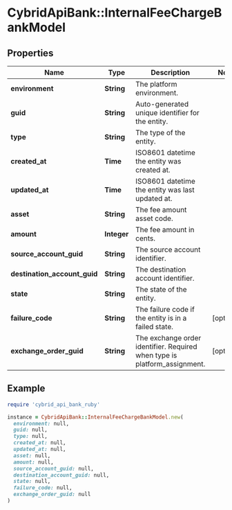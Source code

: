 # CybridApiBank::InternalFeeChargeBankModel

## Properties

| Name | Type | Description | Notes |
| ---- | ---- | ----------- | ----- |
| **environment** | **String** | The platform environment. |  |
| **guid** | **String** | Auto-generated unique identifier for the entity. |  |
| **type** | **String** | The type of the entity. |  |
| **created_at** | **Time** | ISO8601 datetime the entity was created at. |  |
| **updated_at** | **Time** | ISO8601 datetime the entity was last updated at. |  |
| **asset** | **String** | The fee amount asset code. |  |
| **amount** | **Integer** | The fee amount in cents. |  |
| **source_account_guid** | **String** | The source account identifier. |  |
| **destination_account_guid** | **String** | The destination account identifier. |  |
| **state** | **String** | The state of the entity. |  |
| **failure_code** | **String** | The failure code if the entity is in a failed state. | [optional] |
| **exchange_order_guid** | **String** | The exchange order identifier. Required when type is platform_assignment. | [optional] |

## Example

```ruby
require 'cybrid_api_bank_ruby'

instance = CybridApiBank::InternalFeeChargeBankModel.new(
  environment: null,
  guid: null,
  type: null,
  created_at: null,
  updated_at: null,
  asset: null,
  amount: null,
  source_account_guid: null,
  destination_account_guid: null,
  state: null,
  failure_code: null,
  exchange_order_guid: null
)
```

